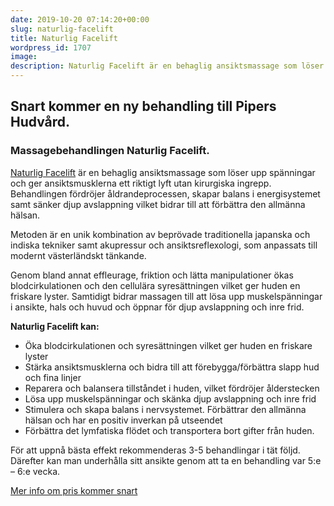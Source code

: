 ```yaml
---
date: 2019-10-20 07:14:20+00:00
slug: naturlig-facelift
title: Naturlig Facelift
wordpress_id: 1707
image:
description: Naturlig Facelift är en behaglig ansiktsmassage som löser upp spänningar och ger ansiktsmusklerna ett riktigt lyft utan kirurgiska ingrepp.
---
```


## Snart kommer en ny behandling till Pipers Hudvård.

### Massagebehandlingen Naturlig Facelift.


[Naturlig Facelift](http://pipershudvard.com/naturlig-facelift/) är en behaglig ansiktsmassage som löser upp spänningar och ger ansiktsmusklerna ett riktigt lyft utan kirurgiska ingrepp. Behandlingen fördröjer åldrandeprocessen, skapar balans i energisystemet samt sänker djup avslappning vilket bidrar till att förbättra den  allmänna hälsan.

Metoden är en unik kombination av beprövade traditionella japanska och indiska tekniker samt akupressur och ansiktsreflexologi, som anpassats till modernt västerländskt tänkande.

Genom bland annat effleurage, friktion och lätta manipulationer ökas blodcirkulationen och den cellulära syresättningen vilket ger huden en friskare lyster. Samtidigt bidrar massagen till att lösa upp muskelspänningar i ansikte, hals och huvud och öppnar för djup avslappning och inre frid.

**Naturlig Facelift kan:**

  * Öka blodcirkulationen och syresättningen vilket ger huden en friskare lyster
  * Stärka ansiktsmusklerna och bidra till att förebygga/förbättra slapp hud och fina linjer
  * Reparera och balansera tillståndet i huden, vilket fördröjer ålderstecken
  * Lösa upp muskelspänningar och skänka djup avslappning och inre frid
  * Stimulera och skapa balans i nervsystemet. Förbättrar den allmänna hälsan och har en positiv inverkan på utseendet
  * Förbättra det lymfatiska flödet och transportera bort gifter från huden.

För att uppnå bästa effekt rekommenderas 3-5 behandlingar i tät följd. Därefter kan man underhålla sitt ansikte genom att ta en behandling var 5:e – 6:e vecka.


[Mer info om pris kommer snart](http://pipershudvard.com/naturlig-facelift/)
